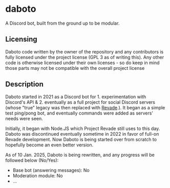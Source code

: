 # daboto
A Discord bot, built from the ground up to be modular.

## Licensing
Daboto code written by the owner of the repository and any contributors is fully licensed under the project license (GPL 3 as of writing this). Any other code is otherwise licensed under their own licenses - so do keep in mind those parts may not be compatible with the overall project license

## Description
Daboto started in 2021 as a Discord bot for 1. experimentation with Discord's API & 2. eventually as a full project for social Discord servers (whose "true" legacy was then replaced with [Revade](https://github.com/akripent/revade).). It began as a simple test ping/pong bot, and eventually commands were added as servers' needs were seen.

Initially, it began with Node.JS which Project Revade still uses to this day. Daboto was discontinued eventually sometime in 2022 in favor of full-on Revade development. Now Daboto is being started over from scratch to hopefully become an even better version.

As of 10 Jan. 2025, Daboto is being rewritten, and any progress will be followed below (No/Yes):
- Base bot (answering messages): No
- Moderation module: No
- ...
